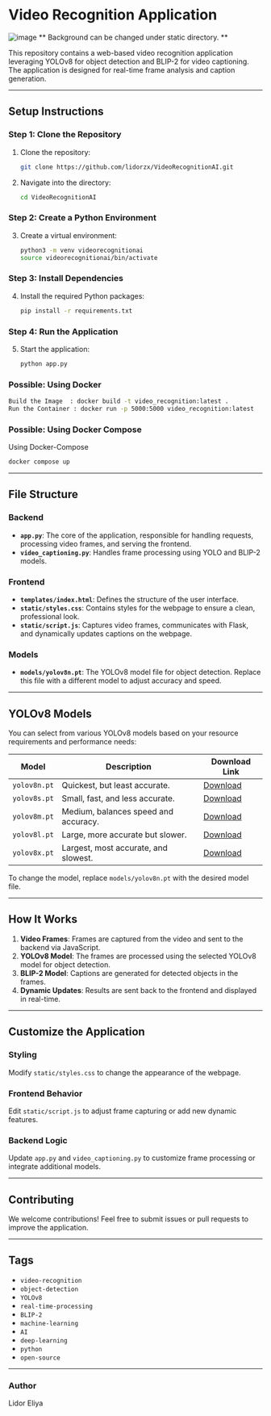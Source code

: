 # Video Recognition Application
![image](https://github.com/user-attachments/assets/cdd383de-1711-453f-9444-0bfa88bcda6f)
** Background can be changed under static directory. **

This repository contains a web-based video recognition application leveraging YOLOv8 for object detection and BLIP-2 for video captioning. The application is designed for real-time frame analysis and caption generation.

---

## **Setup Instructions**

### **Step 1: Clone the Repository**

1. Clone the repository:
   ```bash
   git clone https://github.com/lidorzx/VideoRecognitionAI.git
   ```

2. Navigate into the directory:
   ```bash
   cd VideoRecognitionAI
   ```

### **Step 2: Create a Python Environment**

3. Create a virtual environment:
   ```bash
   python3 -m venv videorecognitionai
   source videorecognitionai/bin/activate
   ```

### **Step 3: Install Dependencies**

4. Install the required Python packages:
   ```bash
   pip install -r requirements.txt
   ```

### **Step 4: Run the Application**

5. Start the application:
   ```bash
   python app.py
   ```
### **Possible: Using Docker**
   ```bash
 Build the Image  : docker build -t video_recognition:latest .
 Run the Container : docker run -p 5000:5000 video_recognition:latest
   ```

### Possible: Using Docker Compose 

 Using Docker-Compose
   ```bash
   docker compose up
   ```
---

## **File Structure**

### **Backend**

- **`app.py`**: The core of the application, responsible for handling requests, processing video frames, and serving the frontend.
- **`video_captioning.py`**: Handles frame processing using YOLO and BLIP-2 models.

### **Frontend**

- **`templates/index.html`**: Defines the structure of the user interface.
- **`static/styles.css`**: Contains styles for the webpage to ensure a clean, professional look.
- **`static/script.js`**: Captures video frames, communicates with Flask, and dynamically updates captions on the webpage.

### **Models**

- **`models/yolov8n.pt`**: The YOLOv8 model file for object detection. Replace this file with a different model to adjust accuracy and speed.

---

## **YOLOv8 Models**

You can select from various YOLOv8 models based on your resource requirements and performance needs:

| Model        | Description                          | Download Link |
| ------------ | ------------------------------------ | ------------- |
| `yolov8n.pt` | Quickest, but least accurate.        | [Download](https://huggingface.co/Ultralytics/YOLOv8/blob/main/yolov8n.pt) |
| `yolov8s.pt` | Small, fast, and less accurate.      | [Download](https://huggingface.co/Ultralytics/YOLOv8/blob/main/yolov8s.pt) |
| `yolov8m.pt` | Medium, balances speed and accuracy. | [Download](https://huggingface.co/Ultralytics/YOLOv8/blob/main/yolov8m.pt) |
| `yolov8l.pt` | Large, more accurate but slower.     | [Download](https://huggingface.co/Ultralytics/YOLOv8/blob/main/yolov8l.pt) |
| `yolov8x.pt` | Largest, most accurate, and slowest. | [Download](https://huggingface.co/Ultralytics/YOLOv8/blob/main/yolov8x.pt) |

To change the model, replace `models/yolov8n.pt` with the desired model file.

---

## **How It Works**

1. **Video Frames**: Frames are captured from the video and sent to the backend via JavaScript.
2. **YOLOv8 Model**: The frames are processed using the selected YOLOv8 model for object detection.
3. **BLIP-2 Model**: Captions are generated for detected objects in the frames.
4. **Dynamic Updates**: Results are sent back to the frontend and displayed in real-time.

---

## **Customize the Application**

### **Styling**

Modify `static/styles.css` to change the appearance of the webpage.

### **Frontend Behavior**

Edit `static/script.js` to adjust frame capturing or add new dynamic features.

### **Backend Logic**

Update `app.py` and `video_captioning.py` to customize frame processing or integrate additional models.

---

## **Contributing**

We welcome contributions! Feel free to submit issues or pull requests to improve the application.

---

## **Tags**

- `video-recognition`
- `object-detection`
- `YOLOv8`
- `real-time-processing`
- `BLIP-2`
- `machine-learning`
- `AI`
- `deep-learning`
- `python`
- `open-source`

---

### **Author**

Lidor Eliya

